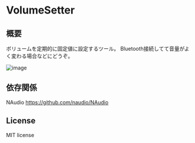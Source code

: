 # VolumeSetter

## 概要

ボリュームを定期的に固定値に設定するツール。
Bluetooth接続してて音量がよく変わる場合などにどうぞ。

![image](https://user-images.githubusercontent.com/57124181/222123835-8d06927e-01b6-407f-bd8d-363cf4c7543d.png)

## 依存関係

NAudio
https://github.com/naudio/NAudio

## License

MIT license
